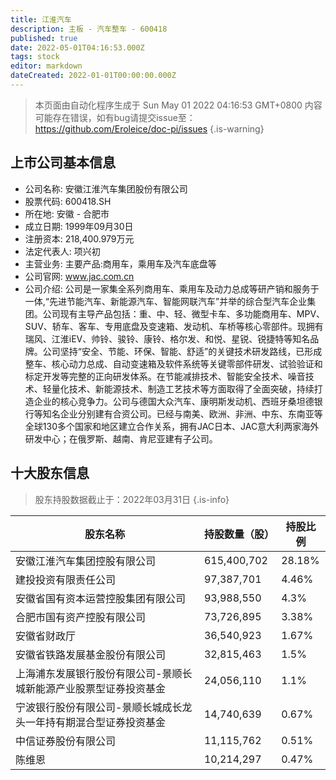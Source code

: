 ```yaml
---
title: 江淮汽车
description: 主板 - 汽车整车 - 600418
published: true
date: 2022-05-01T04:16:53.000Z
tags: stock
editor: markdown
dateCreated: 2022-01-01T00:00:00.000Z
---
```


> 本页面由自动化程序生成于 Sun May 01 2022 04:16:53 GMT+0800
> 内容可能存在错误，如有bug请提交issue至：https://github.com/Eroleice/doc-pi/issues
{.is-warning}

## 上市公司基本信息
- 公司名称: 安徽江淮汽车集团股份有限公司
- 股票代码: 600418.SH
- 所在地: 安徽 - 合肥市
- 成立日期: 1999年09月30日
- 注册资本: 218,400.979万元
- 法定代表人: 项兴初
- 主营业务: 主要产品:商用车，乘用车及汽车底盘等
- 公司官网: www.jac.com.cn
- 公司介绍: 公司是一家集全系列商用车、乘用车及动力总成等研产销和服务于一体,“先进节能汽车、新能源汽车、智能网联汽车”并举的综合型汽车企业集团。公司现有主导产品包括：重、中、轻、微型卡车、多功能商用车、MPV、SUV、轿车、客车、专用底盘及变速箱、发动机、车桥等核心零部件。现拥有瑞风、江淮iEV、帅铃、骏铃、康铃、格尔发、和悦、星锐、锐捷特等知名品牌。公司坚持“安全、节能、环保、智能、舒适”的关键技术研发路线，已形成整车、核心动力总成、自动变速箱及软件系统等关键零部件研发、试验验证和标定开发等完整的正向研发体系。在节能减排技术、智能安全技术、噪音技术、轻量化技术、新能源技术、制造工艺技术等方面取得了全面突破，持续打造企业的核心竞争力。公司与德国大众汽车、康明斯发动机、西班牙桑坦德银行等知名企业分别建有合资公司。已经与南美、欧洲、非洲、中东、东南亚等全球130多个国家和地区建立合作关系，拥有JAC日本、JAC意大利两家海外研发中心；在俄罗斯、越南、肯尼亚建有子公司。


## 十大股东信息
> 股东持股数据截止于：2022年03月31日
{.is-info}

| 股东名称 | 持股数量（股） | 持股比例 |
| --- | --- | --- |
| 安徽江淮汽车集团控股有限公司 | 615,400,702 | 28.18% |
| 建投投资有限责任公司 | 97,387,701 | 4.46% |
| 安徽省国有资本运营控股集团有限公司 | 93,988,550 | 4.3% |
| 合肥市国有资产控股有限公司 | 73,726,895 | 3.38% |
| 安徽省财政厅 | 36,540,923 | 1.67% |
| 安徽省铁路发展基金股份有限公司 | 32,815,463 | 1.5% |
| 上海浦东发展银行股份有限公司-景顺长城新能源产业股票型证券投资基金 | 24,056,110 | 1.1% |
| 宁波银行股份有限公司-景顺长城成长龙头一年持有期混合型证券投资基金 | 14,740,639 | 0.67% |
| 中信证券股份有限公司 | 11,115,762 | 0.51% |
| 陈维恩 | 10,214,297 | 0.47% |




